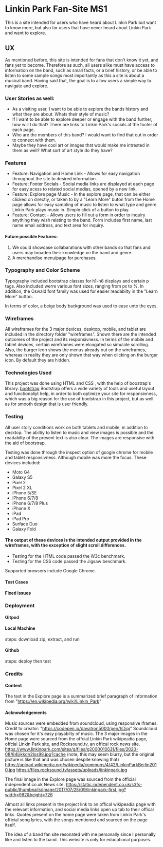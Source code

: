 # Linkin Park Fan-Site MS1
This is a site intended for users who have heard about Linkin Park but want to know more, but also for users that have never heard about
Linkin Park and want to explore. 

## UX
As mentioned before, this site is intended for fans that don't know it yet, and fans yet to become. Therefore as such, all users alike must
have access to information on the band, such as small facts, or a brief history, or be able to listen to some sample songs most importantly 
as this a site is about a musical band. Having said that, the goal is to allow users a simple way to navigate and explore.

### User Stories as well:
* As a visiting user, I want to be able to explore the bands history and what they are about. Whats their style of music?
* If I want to be able to explore deeper or engage with the band further, how will I do that? There are links to Linkin Park's socials at the 
footer of each page.
* Who are the members of this band? I would want to find that out in order to connect with them.
* Maybe they have cool art or images that would make me intrested in them as well? What sort of art style do they have?

### Features
* Feature: Navigation and Home Link - Allows for easy navigation throughout the site to desired information.
* Feature: Footer Socials - Social media links are displayed at each page for easy acess to related social medias, opened by a new link.
* Feature: Explore page Music - In the explore page, that can be either clicked on directly, or taken to by a "Learn More" buton from the Home page
allows for easy sampling of music to listen to what type and genre Linkin Park plays music in. Simple click of a button to play.
* Feature: Contact - Allows users to fill out a form in order to inquiry anything they wish relating to the band. Form includes first name, last name
email address, and text area for inquiry.

#### Future possible Features:
1. We could showcase collabarations with other bands so that fans and users may broaden their knowledge on the band and genre.
2. A merchandise menu/page for purchases.

### Typography and Color Scheme
Typography included bootstrap classes for h1-h6 displays and certain p tags. 
Also included werre various font sizes, ranging from px to %.
In addition, the Oswald font family was used for easier readabilty in the "Learn More" button.

In terms of color, a beige body background was used to ease unto the eyes.

### Wireframes
All wireframes for the 3 major devices, desktop, mobile, and tablet are included in the directory folder "wireframes". Shown there are the intended
outcomes of the project and its responsivness. In terms of the mobile and tablet devices, certain wireframes were elongated so simulate scrolling.
Also, the burger icon shows the menus already out on the wireframes, whereas in reality they are only shown that way when clicking on the burger
icon. By default they are hidden.

### Technologies Used
This project was done using HTML and CSS , with the help of boostrap's library. 
[bootstrap](https://getbootstrap.com/docs/4.5/getting-started/introduction/)
Bootstrap offers a wide variety of tools and useful layout and functionaliyt help, in order to both optimize your site for responsivness, 
which was a big reason for the use of bootstrap in this project, but as well as for smooth design that is user friendly.

### Testing

All user story conditions work on both tablets and mobile, in addition to desktop. The abiltiy to listen to music and view images is possible
and the readabilty of the present text is also clear. The images are responsive with the aid of bootstrap.

Testing was done through the inspect option of google chrome for mobile and tablet responsivness. Although mobile was more the focus.
These devices included:
* Moto G4
* Galaxy S5
* Pixel 2
* Pixel 2 XL
* iPhone 5/SE
* iPhone 6/7/8
* iPhone 6/7/8 Plus
* iPhone X
* iPad
* iPad Pro
* Surface Duo
* Galaxy Fold
#### The output of these devices is the intended output provided in the wireframes, with the exception of slight scroll differences.

* Testing for the HTML code passed the W3c benchmark.
* Testing for the CSS code passed the Jigsaw benchmark.

Supported browsers include Google Chrome.

#### Test Cases
#### Fixed issues

### Deployment
#### Gitpod
#### Local Machine
steps: download zip, extract, and run
#### Github
steps: deploy then test

### Credits
#### Content
The text in the Explore page is a summarized brief paragraph of information from "https://en.wikipedia.org/wiki/Linkin_Park"

#### Acknowledgements
Music sources were embedded from soundcloud, using responsive iframes. Credit to creator: "https://codepen.io/davatron5000/pen/hDipj"
Soundcloud was chosen for it's easy playabilty of music. 
The 3 major images in the Home page were sourced from the offcial Linkin Park wikipeadia page, offcial Linkin Park site, and Rocksound.tv, an
offical rock news site.
https://www.linkinpark.com/sites/g/files/g2000010631/files/2020-08/84ijjkkdn2los98.jpg?cache (note, this may seem blurry, but the original picture
is like that and was chosen despite knowing that)
https://upload.wikimedia.org/wikipedia/commons/4/42/LinkinParkBerlin2010.jpg
https://files.rocksound.tv/assets/uploads/linkinpark.jpg

The final image in the Explore page was sourced from the official independent.co.uk News site.
https://static.independent.co.uk/s3fs-public/thumbnails/image/2017/07/25/09/linkinpark-first.jpg?width=982&height=726

Almost all links present in the project link to an offical wikipeadia page with the relevant information, and social media links open up tab
to their offical links.
Quotes present on the home page were taken from Linkin Park's official song lyrics, with the songs mentioned and sourced on the page itself.

The idea of a band fan site resonated with me personally since I personally like and listen to the band.
This website is only for educational purposes.
